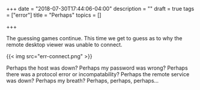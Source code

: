 +++
date = "2018-07-30T17:44:06-04:00"
description = ""
draft = true
tags = ["error"]
title = "Perhaps"
topics = []

+++

The guessing games continue.  This time we get to guess as to why the remote desktop viewer was unable to connect.

{{< img src="err-connect.png" >}}

Perhaps the host was down?  Perhaps my password was wrong?  Perhaps there was a protocol error or incompatability?  Perhaps the remote service was down?  Perhaps my breath? Perhaps, perhaps, perhaps...
